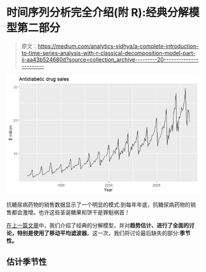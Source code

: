 # 时间序列分析完全介绍(附 R):经典分解模型第二部分

> 原文：<https://medium.com/analytics-vidhya/a-complete-introduction-to-time-series-analysis-with-r-classical-decomposition-model-part-ii-aa43b524680d?source=collection_archive---------20----------------------->

![](img/c735189ac9d61b979cc183b4f8a23282.png)

抗糖尿病药物的销售数据显示了一个明显的模式:到每年年底，抗糖尿病药物的销售都会激增。也许这些圣诞糖果和饼干是罪魁祸首！

[在上一篇文章](/analytics-vidhya/a-complete-introduction-to-time-series-analysis-with-r-classical-decomposition-model-a4548a0c99b9)中，我们介绍了经典的分解模型，并对**趋势估计、**进行了全面的讨论，特别是使用了**移动平均滤波器**。这一次，我们将讨论最后缺失的部分:**季节性。**

## 估计季节性